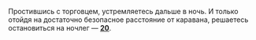 Простившись с торговцем, устремляетесь дальше в ночь. И только отойдя на достаточно безопасное расстояние от каравана, решаетесь остановиться на ночлег — [**20**](#n_20).

